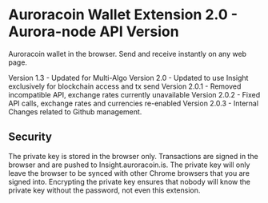 Auroracoin Wallet Extension 2.0 - Aurora-node API Version
=============

Auroracoin wallet in the browser. Send and receive instantly on any web page.

Version 1.3   - Updated for Multi-Algo 
Version 2.0   - Updated to use Insight exclusively for blockchain access and tx send
Version 2.0.1 - Removed incompatible API, exchange rates currently unavailable
Version 2.0.2 - Fixed API calls, exchange rates and currencies re-enabled
Version 2.0.3 - Internal Changes related to Github management. 

Security
--------

The private key is stored in the browser only. Transactions are signed in the browser and are pushed to Insight.auroracoin.is. 
The private key will only leave the browser to be synced with other Chrome browsers that you are signed into. Encrypting the private key ensures that nobody will know the private key without the password, not even this extension.
